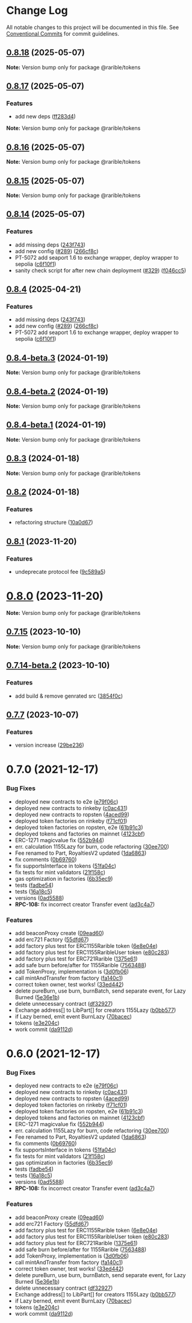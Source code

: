 # Change Log

All notable changes to this project will be documented in this file.
See [Conventional Commits](https://conventionalcommits.org) for commit guidelines.

## [0.8.18](https://github.com/rarible/protocol-contracts/compare/v0.8.17...v0.8.18) (2025-05-07)

**Note:** Version bump only for package @rarible/tokens

## [0.8.17](https://github.com/rarible/protocol-contracts/compare/v0.8.16...v0.8.17) (2025-05-07)

### Features

- add new deps ([ff283d4](https://github.com/rarible/protocol-contracts/commit/ff283d449c57aeb87450b89f92ac7140b3114a63))

**Note:** Version bump only for package @rarible/tokens

## [0.8.16](https://github.com/rarible/protocol-contracts/compare/v0.8.15...v0.8.16) (2025-05-07)

**Note:** Version bump only for package @rarible/tokens

## [0.8.15](https://github.com/rarible/protocol-contracts/compare/v0.8.14...v0.8.15) (2025-05-07)

**Note:** Version bump only for package @rarible/tokens

## [0.8.14](https://github.com/rarible/protocol-contracts/compare/v0.8.1...v0.8.14) (2025-05-07)

### Features

- add missing deps ([243f743](https://github.com/rarible/protocol-contracts/commit/243f7436750c401c7b1dbe44ce9a6de1ca04f7f4))
- add new config ([#289](https://github.com/rarible/protocol-contracts/issues/289)) ([266cf8c](https://github.com/rarible/protocol-contracts/commit/266cf8cc237d009dbd98850120f54ac10ef66a8e))
- PT-5072 add seaport 1.6 to exchange wrapper, deploy wrapper to sepolia ([c6f10f1](https://github.com/rarible/protocol-contracts/commit/c6f10f151740dd76da0e997b8bf499f03cba00a9))
- sanity check script for after new chain deployment ([#329](https://github.com/rarible/protocol-contracts/issues/329)) ([f046cc5](https://github.com/rarible/protocol-contracts/commit/f046cc564fa613894284c50b71eba44ed06e4483))

## [0.8.4](https://github.com/rarible/protocol-contracts/compare/v0.8.1...v0.8.4) (2025-04-21)

### Features

- add missing deps ([243f743](https://github.com/rarible/protocol-contracts/commit/243f7436750c401c7b1dbe44ce9a6de1ca04f7f4))
- add new config ([#289](https://github.com/rarible/protocol-contracts/issues/289)) ([266cf8c](https://github.com/rarible/protocol-contracts/commit/266cf8cc237d009dbd98850120f54ac10ef66a8e))
- PT-5072 add seaport 1.6 to exchange wrapper, deploy wrapper to sepolia ([c6f10f1](https://github.com/rarible/protocol-contracts/commit/c6f10f151740dd76da0e997b8bf499f03cba00a9))

## [0.8.4-beta.3](https://github.com/rarible/protocol-contracts/compare/v0.8.4-beta.2...v0.8.4-beta.3) (2024-01-19)

**Note:** Version bump only for package @rarible/tokens

## [0.8.4-beta.2](https://github.com/rarible/protocol-contracts/compare/v0.8.4-beta.1...v0.8.4-beta.2) (2024-01-19)

**Note:** Version bump only for package @rarible/tokens

## [0.8.4-beta.1](https://github.com/rarible/protocol-contracts/compare/v0.8.3...v0.8.4-beta.1) (2024-01-19)

**Note:** Version bump only for package @rarible/tokens

## [0.8.3](https://github.com/rarible/protocol-contracts/compare/v0.8.2...v0.8.3) (2024-01-18)

**Note:** Version bump only for package @rarible/tokens

## [0.8.2](https://github.com/rarible/protocol-contracts/compare/v0.8.1...v0.8.2) (2024-01-18)

### Features

- refactoring structure ([10a0d67](https://github.com/rarible/protocol-contracts/commit/10a0d673d9a589aa8e341ea5e3aa9c0657cabe2d))

## [0.8.1](https://github.com/rarible/protocol-contracts/compare/v0.7.15...v0.8.1) (2023-11-20)

### Features

- undeprecate protocol fee ([9c589a5](https://github.com/rarible/protocol-contracts/commit/9c589a57028b2f541245f0e96557c535d1740bf9))

# [0.8.0](https://github.com/rarible/protocol-contracts/compare/v0.7.15...v0.8.0) (2023-11-20)

**Note:** Version bump only for package @rarible/tokens

## [0.7.15](https://github.com/rarible/protocol-contracts/compare/v0.7.14-beta.3...v0.7.15) (2023-10-10)

**Note:** Version bump only for package @rarible/tokens

## [0.7.14-beta.2](https://github.com/rarible/protocol-contracts/compare/v0.7.14-beta.1...v0.7.14-beta.2) (2023-10-10)

### Features

- add build & remove genrated src ([3854f0c](https://github.com/rarible/protocol-contracts/commit/3854f0c2581a721e079215ad0cdcec4680bca9fd))

## [0.7.7](https://github.com/rarible/protocol-contracts/compare/v0.3.0-beta7...v0.7.7) (2023-10-07)

### Features

- version increase ([29be236](https://github.com/rarible/protocol-contracts/commit/29be236fdfefbabf0922457a9fdc3e0a219088bd))

# 0.7.0 (2021-12-17)

### Bug Fixes

- deployed new contracts to e2e ([e79f06c](https://github.com/rarible/protocol-contracts/commit/e79f06c5723b5b2f06d09698d53b7dd928a64dfc))
- deployed new contracts to rinkeby ([c0ac431](https://github.com/rarible/protocol-contracts/commit/c0ac431f4b71a1cbd072b5bce1e347dc36e65ef9))
- deployed new contracts to ropsten ([4aced99](https://github.com/rarible/protocol-contracts/commit/4aced9924ece047cdffc9366fa528ff7b4ba2366))
- deployed token factories on rinkeby ([f71cf01](https://github.com/rarible/protocol-contracts/commit/f71cf01debab7c35973d7402538b7fcc3b36384d))
- deployed token factories on ropsten, e2e ([61b91c3](https://github.com/rarible/protocol-contracts/commit/61b91c355a8bfb86e6b3650c993de4be161daa15))
- deployed tokens and factories on mainnet ([4123cbf](https://github.com/rarible/protocol-contracts/commit/4123cbf4a3078fc62a93b891f5c7c7b06e7d9834))
- ERC-1271 magicvalue fix ([552b944](https://github.com/rarible/protocol-contracts/commit/552b944ec8ba8f0389939c4bb38b94b3cea323f5))
- err. calculation 1155Lazy for burn, code refactoring ([30ee700](https://github.com/rarible/protocol-contracts/commit/30ee70015b15c144aacbb68563d17b2c5af40621))
- Fee renamed to Part, RoyaltiesV2 updated ([1da6863](https://github.com/rarible/protocol-contracts/commit/1da686390f1190230bc7805d40005a017e4a14ea))
- fix comments ([0b69760](https://github.com/rarible/protocol-contracts/commit/0b697600414bfb9dc7278e70fc57326e66798693))
- fix supportsInterface in tokens ([51fa04c](https://github.com/rarible/protocol-contracts/commit/51fa04ccebf12a92ca12805fc28885daac4d8abd))
- fix tests for mint validators ([21f158c](https://github.com/rarible/protocol-contracts/commit/21f158c430af330ba283593bbf6f6545bb863f6f))
- gas optimization in factories ([6b35ec9](https://github.com/rarible/protocol-contracts/commit/6b35ec98df3bbc2d1c4e9381cbc8cc23c34d1ade))
- tests ([fadbe54](https://github.com/rarible/protocol-contracts/commit/fadbe547656ea121decb22fb1a9ca17cfeef496e))
- tests ([16a18c5](https://github.com/rarible/protocol-contracts/commit/16a18c50fb3b1a2ca0219731d4f7880a62b0911c))
- versions ([0ad5588](https://github.com/rarible/protocol-contracts/commit/0ad55889363d61af06dfcddda7859762bcfa7820))
- **RPC-108:** fix incorrect creator Transfer event ([ad3c4a7](https://github.com/rarible/protocol-contracts/commit/ad3c4a788eb32af7876cc5a415e6763aed7bfaeb))

### Features

- add beaconProxy create ([09ead60](https://github.com/rarible/protocol-contracts/commit/09ead609f9cee20912e368a736b87141139e32cc))
- add erc721 Factory ([55dfd67](https://github.com/rarible/protocol-contracts/commit/55dfd670ea1bbfaec4a1e33d3058112ab1a5b549))
- add factory plus test for ERC1155Rarible token ([6e8e04e](https://github.com/rarible/protocol-contracts/commit/6e8e04e8255dd7d3b286460f6a367c9b43cab50d))
- add factory plus test for ERC1155RaribleUser token ([e80c283](https://github.com/rarible/protocol-contracts/commit/e80c28362f8cd74253e383a6aa40aaa572c6450f))
- add factory plus test for ERC721Rarible ([1375e61](https://github.com/rarible/protocol-contracts/commit/1375e612aa168b8a7927d9f37d6b5169db90efe9))
- add safe burn before/after for 1155Rarible ([7563488](https://github.com/rarible/protocol-contracts/commit/75634880ea21b24f7f2ce0ac85651c570b29e432))
- add TokenProxy, implementation is ([3d0fb06](https://github.com/rarible/protocol-contracts/commit/3d0fb06782accc18aca7dd49246626dad04084b4))
- call mintAndTransfer from factory ([fa140c1](https://github.com/rarible/protocol-contracts/commit/fa140c1cc1787f064e41963cdd872d0c3fd7b9cb))
- correct token owner, test works! ([33ed442](https://github.com/rarible/protocol-contracts/commit/33ed442295f6bee236f128d7caf0785829d84e30))
- delete pureBurn, use burn, burnBatch, send separate event, for Lazy Burned ([5e36e1b](https://github.com/rarible/protocol-contracts/commit/5e36e1b2826693fa89d7efde4afbc224b8514c14))
- delete unnecessary contract ([df32927](https://github.com/rarible/protocol-contracts/commit/df32927e50e6ff43203b5bddd7c2cd61d3c67c5c))
- Exchange address[] to LibPart[] for creators 1155Lazy ([b0bb577](https://github.com/rarible/protocol-contracts/commit/b0bb5775c1b8d9ff0ca5e3d15d30af910eddf73b))
- if Lazy berned, emit event BurnLazy ([70bacec](https://github.com/rarible/protocol-contracts/commit/70bacecd6b342e57d8d92cadbbdfd7d89bb1bd02))
- tokens ([e3e204c](https://github.com/rarible/protocol-contracts/commit/e3e204c161d18f4bb4d36bc72fdbbae98619a120))
- work commit ([da9112d](https://github.com/rarible/protocol-contracts/commit/da9112d9f0641da72014d5a68680417819805399))

# 0.6.0 (2021-12-17)

### Bug Fixes

- deployed new contracts to e2e ([e79f06c](https://github.com/rarible/protocol-contracts/commit/e79f06c5723b5b2f06d09698d53b7dd928a64dfc))
- deployed new contracts to rinkeby ([c0ac431](https://github.com/rarible/protocol-contracts/commit/c0ac431f4b71a1cbd072b5bce1e347dc36e65ef9))
- deployed new contracts to ropsten ([4aced99](https://github.com/rarible/protocol-contracts/commit/4aced9924ece047cdffc9366fa528ff7b4ba2366))
- deployed token factories on rinkeby ([f71cf01](https://github.com/rarible/protocol-contracts/commit/f71cf01debab7c35973d7402538b7fcc3b36384d))
- deployed token factories on ropsten, e2e ([61b91c3](https://github.com/rarible/protocol-contracts/commit/61b91c355a8bfb86e6b3650c993de4be161daa15))
- deployed tokens and factories on mainnet ([4123cbf](https://github.com/rarible/protocol-contracts/commit/4123cbf4a3078fc62a93b891f5c7c7b06e7d9834))
- ERC-1271 magicvalue fix ([552b944](https://github.com/rarible/protocol-contracts/commit/552b944ec8ba8f0389939c4bb38b94b3cea323f5))
- err. calculation 1155Lazy for burn, code refactoring ([30ee700](https://github.com/rarible/protocol-contracts/commit/30ee70015b15c144aacbb68563d17b2c5af40621))
- Fee renamed to Part, RoyaltiesV2 updated ([1da6863](https://github.com/rarible/protocol-contracts/commit/1da686390f1190230bc7805d40005a017e4a14ea))
- fix comments ([0b69760](https://github.com/rarible/protocol-contracts/commit/0b697600414bfb9dc7278e70fc57326e66798693))
- fix supportsInterface in tokens ([51fa04c](https://github.com/rarible/protocol-contracts/commit/51fa04ccebf12a92ca12805fc28885daac4d8abd))
- fix tests for mint validators ([21f158c](https://github.com/rarible/protocol-contracts/commit/21f158c430af330ba283593bbf6f6545bb863f6f))
- gas optimization in factories ([6b35ec9](https://github.com/rarible/protocol-contracts/commit/6b35ec98df3bbc2d1c4e9381cbc8cc23c34d1ade))
- tests ([fadbe54](https://github.com/rarible/protocol-contracts/commit/fadbe547656ea121decb22fb1a9ca17cfeef496e))
- tests ([16a18c5](https://github.com/rarible/protocol-contracts/commit/16a18c50fb3b1a2ca0219731d4f7880a62b0911c))
- versions ([0ad5588](https://github.com/rarible/protocol-contracts/commit/0ad55889363d61af06dfcddda7859762bcfa7820))
- **RPC-108:** fix incorrect creator Transfer event ([ad3c4a7](https://github.com/rarible/protocol-contracts/commit/ad3c4a788eb32af7876cc5a415e6763aed7bfaeb))

### Features

- add beaconProxy create ([09ead60](https://github.com/rarible/protocol-contracts/commit/09ead609f9cee20912e368a736b87141139e32cc))
- add erc721 Factory ([55dfd67](https://github.com/rarible/protocol-contracts/commit/55dfd670ea1bbfaec4a1e33d3058112ab1a5b549))
- add factory plus test for ERC1155Rarible token ([6e8e04e](https://github.com/rarible/protocol-contracts/commit/6e8e04e8255dd7d3b286460f6a367c9b43cab50d))
- add factory plus test for ERC1155RaribleUser token ([e80c283](https://github.com/rarible/protocol-contracts/commit/e80c28362f8cd74253e383a6aa40aaa572c6450f))
- add factory plus test for ERC721Rarible ([1375e61](https://github.com/rarible/protocol-contracts/commit/1375e612aa168b8a7927d9f37d6b5169db90efe9))
- add safe burn before/after for 1155Rarible ([7563488](https://github.com/rarible/protocol-contracts/commit/75634880ea21b24f7f2ce0ac85651c570b29e432))
- add TokenProxy, implementation is ([3d0fb06](https://github.com/rarible/protocol-contracts/commit/3d0fb06782accc18aca7dd49246626dad04084b4))
- call mintAndTransfer from factory ([fa140c1](https://github.com/rarible/protocol-contracts/commit/fa140c1cc1787f064e41963cdd872d0c3fd7b9cb))
- correct token owner, test works! ([33ed442](https://github.com/rarible/protocol-contracts/commit/33ed442295f6bee236f128d7caf0785829d84e30))
- delete pureBurn, use burn, burnBatch, send separate event, for Lazy Burned ([5e36e1b](https://github.com/rarible/protocol-contracts/commit/5e36e1b2826693fa89d7efde4afbc224b8514c14))
- delete unnecessary contract ([df32927](https://github.com/rarible/protocol-contracts/commit/df32927e50e6ff43203b5bddd7c2cd61d3c67c5c))
- Exchange address[] to LibPart[] for creators 1155Lazy ([b0bb577](https://github.com/rarible/protocol-contracts/commit/b0bb5775c1b8d9ff0ca5e3d15d30af910eddf73b))
- if Lazy berned, emit event BurnLazy ([70bacec](https://github.com/rarible/protocol-contracts/commit/70bacecd6b342e57d8d92cadbbdfd7d89bb1bd02))
- tokens ([e3e204c](https://github.com/rarible/protocol-contracts/commit/e3e204c161d18f4bb4d36bc72fdbbae98619a120))
- work commit ([da9112d](https://github.com/rarible/protocol-contracts/commit/da9112d9f0641da72014d5a68680417819805399))
